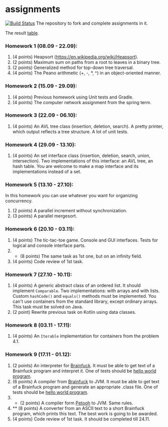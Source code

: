 # assignments
[![Build Status](https://travis-ci.org/practice271/assignments.svg?branch=master)](https://travis-ci.org/practice271/assignments)
The repository to fork and complete assignments in it.

The result [table](https://docs.google.com/spreadsheets/d/1kmUJBEjTM9AaVXt_Cd_I2kif1Y99rwpd9gdsyaNQdRc/edit?usp=sharing).

### Homework 1 (08.09 - 22.09):
1. (4 points) Heapsort (https://en.wikipedia.org/wiki/Heapsort).
2. (2 points) Maximum sum on paths from a root to leaves in a binary tree.
3. (2 points) Generalized method for top-down tree traversal.
4. (4 points) The Peano arithmetic (+, -, *, ^) in an object-oriented manner.

### Homework 2 (15.09 - 29.09):
1. (4 points) Previous homework using Unit tests and Gradle.
2. (4 points) The computer network assignment from the spring term.

### Homework 3 (22.09 - 06.10):
1. (4 points) An AVL tree class (insertion, deletion, search). A pretty printer, which output reflects a tree structure.
 A lot of unit tests.

### Homework 4 (29.09 - 13.10):
1. (4 points) An set interface class (insertion, deletion, search, union, intersection). Two implementations of this
 interface: an AVL tree, an hash table.
You are welcome to make a map interface and its implementations instead of a set.

### Homework 5 (13.10 - 27.10):
In this homework you can use whatever you want for organizing concurrency.

1. (2 points) A parallel increment without synchronization.
2. (3 points) A parallel mergesort.

### Homework 6 (20.10 - 03.11):
1. (4 points) The tic-tac-toe game. Console and GUI interfaces. Tests
for logical and console interface parts.
2. * (8 points) The same task as 1st one, but on an infinity field.
3. (4 points) Code review of 1st task.

### Homework 7 (27.10 - 10.11):
1. (4 points) A generic abstract class of an ordered list. It should implement `Comparable`. Two implementations: with arrays and with lists.
Custom `hashCode()` and `equals()` methods must be implemented.
You can't use containers from the standard library, except ordinary arrays. This task must be solved on Java.
2. (2 point) Rewrite previous task on Kotlin using data classes.

### Homework 8 (03.11 - 17.11):
1. (4 points) An `Iterable` implementation for containers from the problem 4.1.

### Homework 9 (17.11 - 01.12):
1. (2 points) An interpreter for [Brainfuck](https://en.wikipedia.org/wiki/Brainfuck).
It must be able to get text of a Brainfuck program and interpret it.
One of tests should be [hello world program](https://en.wikipedia.org/wiki/Brainfuck#Hello_World.21).
2. (6 points) A compiler from [Brainfuck](https://en.wikipedia.org/wiki/Brainfuck) to JVM.
It must be able to get text of a Brainfuck program and generate an appropriate .class file.
One of tests should be [hello world program](https://en.wikipedia.org/wiki/Brainfuck#Hello_World.21).
3. * (2 points) A compiler form [Petooh](https://github.com/Ky6uk/PETOOH) to JVM. Same rules.
4. ** (8 points) A converter from an ASCII text to a short Brainfuck program, which prints this text.
The best work is going to be awarded.
5. (4 points) Code review of 1st task. It should be completed till 24.11.

